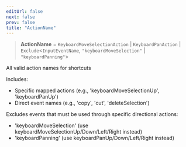 ```yaml
---
editUrl: false
next: false
prev: false
title: "ActionName"
---
```


> **ActionName** = `KeyboardMoveSelectionAction` \| `KeyboardPanAction` \| `Exclude`\<`InputEventName`, `"keyboardMoveSelection"` \| `"keyboardPanning"`\>

All valid action names for shortcuts

Includes:
- Specific mapped actions (e.g., 'keyboardMoveSelectionUp', 'keyboardPanUp')
- Direct event names (e.g., 'copy', 'cut', 'deleteSelection')

Excludes events that must be used through specific directional actions:
- 'keyboardMoveSelection' (use keyboardMoveSelectionUp/Down/Left/Right instead)
- 'keyboardPanning' (use keyboardPanUp/Down/Left/Right instead)
